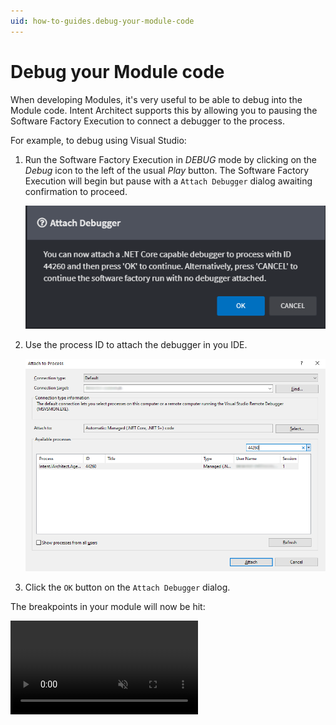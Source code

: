 ```yaml
---
uid: how-to-guides.debug-your-module-code
---
```

# Debug your Module code
When developing Modules, it's very useful to be able to debug into the Module code. Intent Architect supports this by allowing you to pausing the Software Factory Execution to connect a debugger to the process.

For example, to debug using Visual Studio:

1. Run the Software Factory Execution in _DEBUG_ mode by clicking on the _Debug_ icon to the left of the usual _Play_ button. The Software Factory Execution will begin but pause with a `Attach Debugger` dialog awaiting confirmation to proceed.
    
    ![Attach Debugger](images/attach-debugger.png)

2. Use the process ID to attach the debugger in you IDE.
   
    ![Attach Debugger in VS](images/visual-studio-attach-debugger.png)

3. Click the `OK` button on the `Attach Debugger` dialog.

The breakpoints in your module will now be hit:

<p><video style="max-width: 100%" muted="true" loop="true" autoplay="true" src="videos/debugging-a-module.mp4"></video></p>
